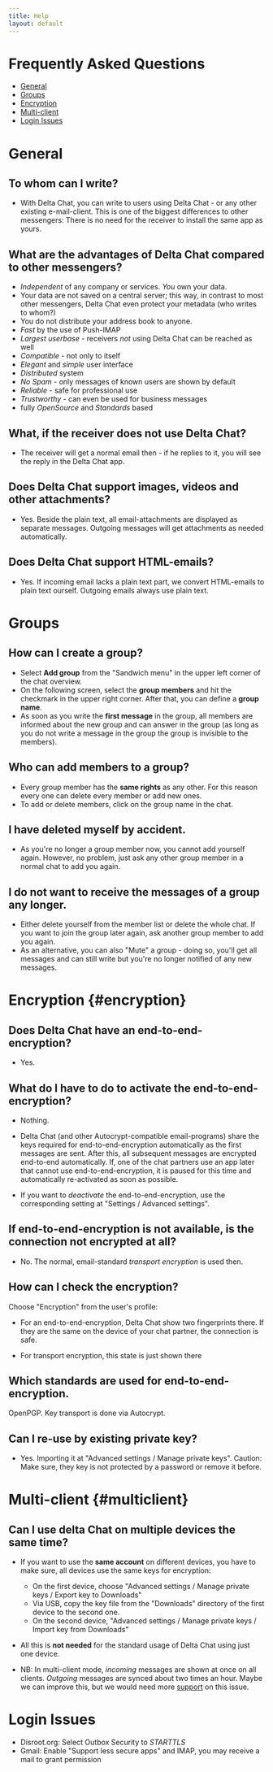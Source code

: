 ```yaml
---
title: Help
layout: default
---
```


# Frequently Asked Questions

- [General](#general)
- [Groups](#groups)
- [Encryption](#encryption)
- [Multi-client](#multiclient)
- [Login Issues](#login-issues)


# General

## To whom can I write?

- With Delta Chat, you can write to users using Delta Chat - or any other existing
  e-mail-client. This is one of the biggest differences to other messengers:
  There is no need for the receiver to install the same app as yours.



## What are the advantages of Delta Chat compared to other messengers?

- _Independent_ of any company or services. _You_ own your data.
- Your data are not saved on a central server; this way, in contrast to most other messengers, Delta Chat even protect your metadata (who writes to whom?)
- You do not distribute your address book to anyone.
- _Fast_ by the use of Push-IMAP
- _Largest userbase_ - receivers _not_ using Delta Chat can be reached as well
- _Compatible_ - not only to itself
- _Elegant_ and _simple_ user interface
- _Distributed_ system
- _No Spam_ - only messages of known users are shown by default
- _Reliable_ - safe for professional use
- _Trustworthy_ - can even be used for business messages
- fully _OpenSource_ and _Standards_ based


## What, if the receiver does not use Delta Chat?

- The receiver will get a normal email then - if he replies to it, you will
  see the reply in the Delta Chat app.


## Does Delta Chat support images, videos and other attachments?

- Yes. Beside the plain text, all email-attachments are displayed as separate
  messages. Outgoing messages will get attachments as needed automatically.


## Does Delta Chat support HTML-emails?

- Yes.  If incoming email lacks a plain text part, we convert HTML-emails to 
  plain text ourself.  Outgoing emails always use plain text. 




# Groups

## How can I create a group?

- Select **Add group** from the "Sandwich menu" in the upper left corner of the chat overview.
- On the following screen, select the **group members** and hit the checkmark in the upper right corner. After that, you can define a **group name**.
- As soon as you write the **first message** in the group, all members are informed about the new group and can answer in the group (as long as you do not write a message in the group the group is invisible to the members).

## Who can add members to a group?

- Every group member has the **same rights** as any other. For this reason every one can delete every member or add new ones.
- To add or delete members, click on the group name in the chat.

## I have deleted myself by accident.

- As you're no longer a group member now, you cannot add yourself again.  However, no problem, just ask any other group member in a normal chat to add you again.

## I do not want to receive the messages of a group any longer.

- Either delete yourself from the member list or delete the whole chat. If you want to join the group later again, ask another group member to add you again.
- As an alternative, you can also "Mute" a group - doing so, you'll get all messages and can still write but you're no longer notified of any new messages.




# Encryption {#encryption}

## Does Delta Chat have an end-to-end-encryption?

- Yes.

## What do I have to do to activate the end-to-end-encryption?

- Nothing.

- Delta Chat (and other Autocrypt-compatible email-programs) share the keys required for 
end-to-end-encryption automatically as the first messages are sent.  After this, all
subsequent messages are encrypted end-to-end automatically.  If, one of the chat
partners use an app later that cannot use end-to-end-encryption, it is paused
for this time and automatically re-activated as soon as possible.

- If you want to _deactivate_ the end-to-end-encryption, use the corresponding setting at
"Settings / Advanced settings".

## If end-to-end-encryption is not available, is the connection not encrypted at all?

- No. The normal, email-standard _transport encryption_ is used then.

## How can I check the encryption?

Choose "Encryption" from the user's profile:

- For an end-to-end-encryption, Delta Chat show two fingerprints there. If they are the same
on the device of your chat partner, the connection is safe.

- For transport encryption, this state is just shown there

## Which standards are used for end-to-end-encryption.

OpenPGP. Key transport is done via Autocrypt. 

## Can I re-use by existing private key?

- Yes. Importing it at "Advanced settings / Manage private keys". Caution: Make sure, they key is not protected by a password or remove it before.


# Multi-client {#multiclient}

## Can I use delta Chat on multiple devices the same time?

- If you want to use the **same account** on different devices, you have to make sure, all devices use the same keys for encryption:

    - On the first device, choose "Advanced settings / Manage private keys / Export key to Downloads"
    - Via USB, copy the key file from the "Downloads" directory of the first device to the second one.
	- On the second device, "Advanced settings / Manage private keys / Import key from Downloads"

- All this is **not needed** for the standard usage of Delta Chat using just one device.

- NB: In multi-client mode, _incoming_ messages are shown at once on all clients. _Outgoing_ messages are synced about two times an hour. Maybe we can improve this, but we would need more [support](support) on this issue.


# Login Issues

- Disroot.org: Select Outbox Security to _STARTTLS_
- Gmail: Enable "Support less secure apps" and IMAP, you may  receive a mail to grant permission

